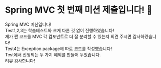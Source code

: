 # Spring MVC 첫 번째 미션 제출입니다! 🚀

Spring MVC 미션입니다!  
Test1,2,3는 학습테스트와 크게 다른 것 없이 진행하였습니다!  
제가 짠 코드를 MVC 각 컴포넌트로 더 잘 분리할 수 있는지 의견 주시면 감사하겠습니다!  
Test4는 Exception package에 따로 코드를 작성했습니다!  
Test에서 진행되는 두 가지 예외를 만들어 두었습니다.  
리뷰 감사합니다!